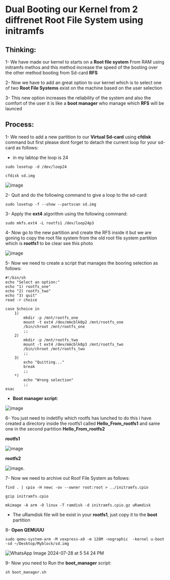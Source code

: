 # Dual Booting our Kernel from 2 diffrenet Root File System using initramfs

## Thinking:
1- We have made our kernel to starts on a **Root file system** From RAM using initramfs methos and this method increase the speed of the booting over the other method booting from Sd-card **RFS**

2- Now we have to add an great option to our kernel which is to select one of two **Root File Systems** exist on the machine based on the user selection 

3- This new option increases the reliability of the system and also the comfort of the user it is like a **boot manager** who manage which **RFS** will be launced

## Process:
1- We need to add a new partition to our **Virtual Sd-card** using **cfdisk** command but first please dont forget to detach the current loop for your sd-card as follows:
- in my labtop the loop is 24
  
```
sudo losetup -d /dev/loop24
```
```
cfdisk sd.img
```

![image](https://github.com/user-attachments/assets/f1770232-2a5d-49da-b7b3-2fad0f716d65)


2- Quit and do the following command to give a loop to the sd-card:

```
sudo losetup -f --show --partscan sd.img
```

3- Apply the **ext4** algorithm using the following command: 

```
sudo mkfs.ext4 -L rootfs1 /dev/loop24p3
```

4- Now go to the new partition and create the RFS inside it but we are goning to copy the root file system from the old root file system partition which is **rootfs1** to be clear see this photo


![image](https://github.com/user-attachments/assets/e720b619-3fd8-4cc8-84a0-8aa444663546)

5- Now we need to create a script that manages the booring selection as follows:

```
#!/bin/sh
echo "Select an option:"
echo "1) rootfs_one"
echo "2) rootfs_two"
echo "3) quit"
read -r choice

case $choice in
    1)
        mkdir -p /mnt/rootfs_one
        mount -t ext4 /dev/mmcblk0p2 /mnt/rootfs_one
        /bin/chroot /mnt/rootfs_one
        ;;
    2)
        mkdir -p /mnt/rootfs_two
        mount -t ext4 /dev/mmcblk0p3 /mnt/rootfs_two
        /bin/chroot /mnt/rootfs_two
        ;;
    3)
        echo "Quitting..."
        break
        ;;
    *)
        echo "Wrong selection"
        ;;
esac
```

- **Boot manager script**:

![image](https://github.com/user-attachments/assets/b4c9d62b-da4d-4bdd-b3b6-19abaa8c7c83)



6- You just need to indetifiy which rootfs has lunched to do this i have created a directory inside the rootfs1 called **Hello_From_rootfs1**
   and same one in the second partition **Hello_From_rootfs2**

**rootfs1**

![image](https://github.com/user-attachments/assets/e0819c32-594c-495e-8dea-19fc9d0ab554)


**rootfs2**

![image](https://github.com/user-attachments/assets/9e98a146-5074-4f7b-98aa-aa81f9df4d9e).


7- Now we need to archive out Roof File System as follows:

```
find . | cpio -H newc -ov --owner root:root > ../initramfs.cpio
```

```
gzip initramfs.cpio
```

```
mkimage -A arm -O linux -T ramdisk -d initramfs.cpio.gz uRamdisk
```
- The uRamdisk file will be exist in your **rootfs1**, just copy it to the **boot** partition


8- **Open QEMUUU**

```
sudo qemu-system-arm -M vexpress-a9 -m 128M -nographic  -kernel u-boot -sd ~/Desktop/Myblock/sd.img
```

![WhatsApp Image 2024-07-28 at 5 54 24 PM](https://github.com/user-attachments/assets/305c091a-9d85-46db-98a8-bf28d3ad05ae)


9- Now you need to Run the **boot_manager** script:
```
sh boot_manager.sh
```







